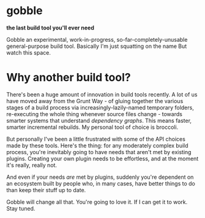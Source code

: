 # gobble

**the last build tool you'll ever need**

Gobble an experimental, work-in-progress, so-far-completely-unusable general-purpose build tool. Basically I'm just squatting on the name But watch this space.

# Why another build tool?

There's been a huge amount of innovation in build tools recently. A lot of us have moved away from the Grunt Way - of gluing together the various stages of a build process via increasingly-lazily-named temporary folders, re-executing the whole thing whenever source files change - towards smarter systems that understand *dependency graphs*. This means faster, smarter incremental rebuilds. My personal tool of choice is broccoli.

But personally I've been a little frustrated with some of the API choices made by these tools. Here's the thing: for any moderately complex build process, you're inevitably going to have needs that aren't met by existing plugins. Creating your own plugin needs to be effortless, and at the moment it's really, really not.

And even if your needs *are* met by plugins, suddenly you're dependent on an ecosystem built by people who, in many cases, have better things to do than keep their stuff up to date.

Gobble will change all that. You're going to love it. If I can get it to work. Stay tuned.
